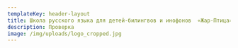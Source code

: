 ```yaml
---
templateKey: header-layout
title: Школа русского языка для детей-билингвов и инофонов  «Жар-Птица»
description: Проверка
image: /img/uploads/logo_cropped.jpg
---
```

